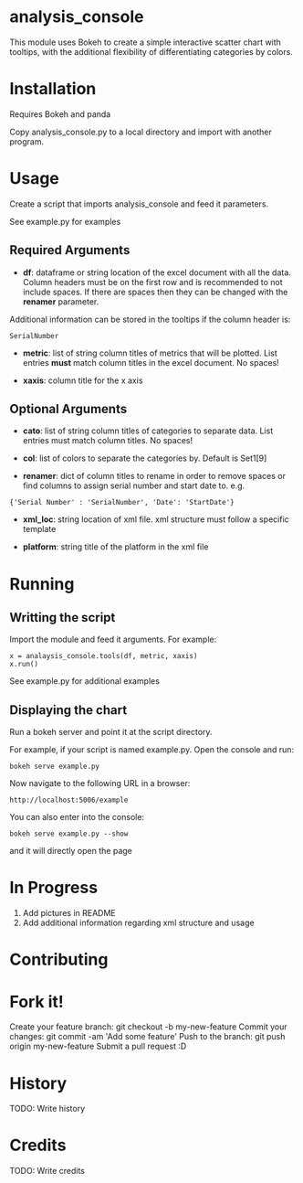 # analysis_console

This module uses Bokeh to create a simple interactive scatter chart with tooltips, with the additional flexibility of differentiating categories by colors. 

# Installation

Requires Bokeh and panda

Copy analysis_console.py to a local directory and import with another program.

# Usage
Create a script that imports analysis_console and feed it parameters.

See example.py for examples 

## Required Arguments
- **df**: dataframe or string location of the excel document with all the data. Column headers must be on the first row and is recommended to not include spaces. If there are spaces then they can be changed with the **renamer** parameter.

Additional information can be stored in the tooltips if the column header is:
```
SerialNumber
```

- **metric**: list of string column titles of metrics that will be plotted. List entries **must** match column titles in the excel document. No spaces! 

- **xaxis**: column title for the x axis

## Optional Arguments
- **cato**: list of string column titles of categories to separate data. List entries must match column titles. No spaces!

- **col**: list of colors to separate the categories by. Default is Set1[9]

- **renamer**: dict of column titles to rename in order to remove spaces or find columns to assign serial number and start date to. e.g. 
```
{'Serial Number' : 'SerialNumber', 'Date': 'StartDate'}
```
- **xml_loc**: string location of xml file. xml structure must follow a specific template

- **platform**: string title of the platform in the xml file

# Running
## Writting the script
Import the module and feed it arguments. For example:
```
x = analaysis_console.tools(df, metric, xaxis)
x.run()
```

See example.py for additional examples

## Displaying the chart
Run a bokeh server and point it at the script directory. 

For example, if your script is named example.py.
Open the console and run:
```
bokeh serve example.py
```

Now navigate to the following URL in a browser:
```
http://localhost:5006/example
```

You can also enter into the console:
```
bokeh serve example.py --show
```
and it will directly open the page

# In Progress
1. Add pictures in README
2. Add additional information regarding xml structure and usage

# Contributing

# Fork it!
Create your feature branch: git checkout -b my-new-feature
Commit your changes: git commit -am 'Add some feature'
Push to the branch: git push origin my-new-feature
Submit a pull request :D
# History

TODO: Write history

# Credits

TODO: Write credits

